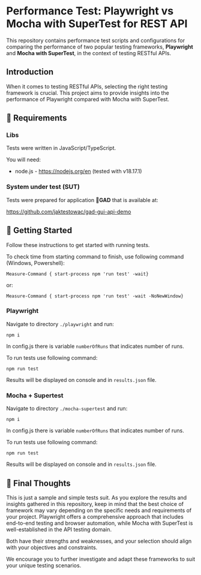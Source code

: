 # Performance Test: Playwright vs Mocha with SuperTest for REST API

This repository contains performance test scripts and configurations for comparing the performance of two popular testing frameworks, **Playwright** and **Mocha with SuperTest**, in the context of testing RESTful APIs.

## Introduction

When it comes to testing RESTful APIs, selecting the right testing framework is crucial. This project aims to provide insights into the performance of Playwright compared with Mocha with SuperTest. 

## 🧰 Requirements

### Libs

Tests were written in JavaScript/TypeScript.

You will need:
- node.js - https://nodejs.org/en (tested with v18.17.1)

### System under test (SUT) 

Tests were prepared for application **🦎GAD** that is available at:

https://github.com/jaktestowac/gad-gui-api-demo


## 🚀 Getting Started

Follow these instructions to get started with running tests.

To check time from starting command to finish, use following command (Windows, Powershell):

```
Measure-Command { start-process npm 'run test' -wait}
```

or:
```
Measure-Command { start-process npm 'run test' -wait -NoNewWindow}
```

### Playwright

Navigate to directory `./playwright` and run:

```
npm i
```
In config.js there is variable `numberOfRuns` that indicates number of runs.

To run tests use following command:
```
npm run test
```

Results will be displayed on console and in `results.json` file.

### Mocha + Supertest

Navigate to directory `./mocha-supertest` and run:

```
npm i
```
In config.js there is variable `numberOfRuns` that indicates number of runs.

To run tests use following command:
```
npm run test
```

Results will be displayed on console and in `results.json` file.

## 💭 Final Thoughts

This is just a sample and simple tests suit. As you explore the results and insights gathered in this repository, keep in mind that the best choice of framework may vary depending on the specific needs and requirements of your project. Playwright offers a comprehensive approach that includes end-to-end testing and browser automation, while Mocha with SuperTest is well-established in the API testing domain.

Both have their strengths and weaknesses, and your selection should align with your objectives and constraints.

We encourage you to further investigate and adapt these frameworks to suit your unique testing scenarios.
